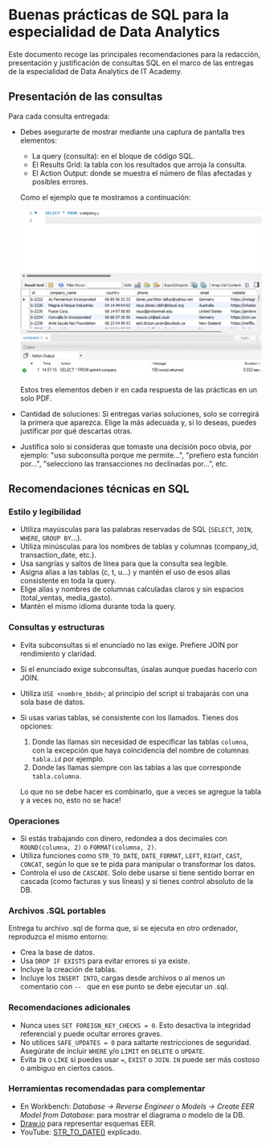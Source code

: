 # Buenas prácticas de SQL para la especialidad de Data Analytics

Este documento recoge las principales recomendaciones para la redacción, presentación y justificación de consultas SQL en el marco de las entregas de la especialidad de Data Analytics de IT Academy.

## Presentación de las consultas

Para cada consulta entregada:

- Debes asegurarte de mostrar mediante una captura de pantalla tres elementos:

    - La query (consulta): en el bloque de código SQL.
    - El Results Grid: la tabla con los resultados que arroja la consulta.
    - El Action Output: donde se muestra el número de filas afectadas y posibles errores.

    Como el ejemplo que te mostramos a continuación:

    ![alt text](./images/screenshot-query.png)

    Estos tres elementos deben ir en cada respuesta de las prácticas en un solo PDF. 

- Cantidad de soluciones: Si entregas varias soluciones, solo se corregirá la primera que aparezca. Elige la más adecuada y, si lo deseas, puedes justificar por qué descartas otras.

- Justifica solo si consideras que tomaste una decisión poco obvia, por ejemplo: "uso subconsulta porque me permite...", "prefiero esta función por...", "selecciono las transacciones no declinadas por...", etc.

## Recomendaciones técnicas en SQL

### Estilo y legibilidad

- Utiliza mayúsculas para las palabras reservadas de SQL (``SELECT``, ``JOIN``, ``WHERE``, ``GROUP BY``...).
- Utiliza minúsculas para los nombres de tablas y columnas (company_id, transaction_date, etc.).
- Usa sangrías y saltos de línea para que la consulta sea legible.
- Asigna alias a las tablas (c, t, u...) y mantén el uso de esos alias consistente en toda la query.
- Elige alias y nombres de columnas calculadas claros y sin espacios (total_ventas, media_gasto).
- Mantén el mismo idioma durante toda la query.

### Consultas y estructuras

- Evita subconsultas si el enunciado no las exige. Prefiere JOIN por rendimiento y claridad.
- Si el enunciado exige subconsultas, úsalas aunque puedas hacerlo con JOIN.
- Utiliza ``USE <nombre_bbdd>``; al principio del script si trabajarás con una sola base de datos.
- Si usas varias tablas, sé consistente con los llamados. Tienes dos opciones:
    1. Donde las llamas sin necesidad de especificar las tablas ``columna``, con la excepción que haya coincidencia del nombre de columnas ``tabla.id`` por ejemplo.
    2. Donde las llamas siempre con las tablas a las que corresponde ``tabla.columna``. 
    
    Lo que no se debe hacer es combinarlo, que a veces se agregue la tabla y a veces no, esto no se hace!

### Operaciones

- Si estás trabajando con dinero, redondea a dos decimales con ``ROUND(columna, 2)`` o ``FORMAT(columna, 2)``.
- Utiliza funciones como ``STR_TO_DATE``, ``DATE_FORMAT``, ``LEFT``, ``RIGHT``, ``CAST``, ``CONCAT``, según lo que se te pida para manipular o transformar los datos.
- Controla el uso de ``CASCADE``. Solo debe usarse si tiene sentido borrar en cascada (como facturas y sus líneas) y si tienes control absoluto de la DB.

### Archivos .SQL portables

Entrega tu archivo .sql de forma que, si se ejecuta en otro ordenador, reproduzca el mismo entorno:

- Crea la base de datos.
- Usa ``DROP IF EXISTS`` para evitar errores si ya existe.
- Incluye la creación de tablas.
- Incluye los ``INSERT INTO``, cargas desde archivos o al menos un comentario con ``-- `` que en ese punto se debe ejecutar un .sql.

### Recomendaciones adicionales

- Nunca uses ``SET FOREIGN_KEY_CHECKS = 0``. Esto desactiva la integridad referencial y puede ocultar errores graves.
- No utilices ``SAFE_UPDATES = 0`` para saltarte restricciones de seguridad. Asegúrate de incluir ``WHERE`` y/o ``LIMIT`` en ``DELETE`` o ``UPDATE``.
- Evita ``IN`` o ``LIKE`` si puedes usar ``=``, ``EXIST`` o ``JOIN``. ``IN`` puede ser más costoso o ambiguo en ciertos casos.

### Herramientas recomendadas para complementar

- En Workbench: *Database → Reverse Engineer o Models → Create EER Model from Database*: para mostrar el diagrama o modelo de la DB.
- [Draw.io](https://app.diagrams.net/) para representar esquemas EER.
- YouTube: [STR_TO_DATE()](https://www.youtube.com/watch?v=z2_8cYcxfwg) explicado.